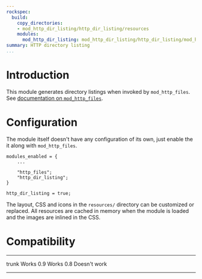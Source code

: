 ```yaml
---
rockspec:
  build:
    copy_directories:
    - mod_http_dir_listing/http_dir_listing/resources
    modules:
      mod_http_dir_listing: mod_http_dir_listing/http_dir_listing/mod_http_dir_listing.lua
summary: HTTP directory listing
...
```


Introduction
============

This module generates directory listings when invoked by
`mod_http_files`. See [documentation on
`mod_http_files`](http://prosody.im/doc/modules/mod_http_files).

Configuration
=============

The module itself doesn't have any configuration of its own, just enable
the it along with `mod_http_files`.

    modules_enabled = {
        ...

        "http_files";
        "http_dir_listing";
    }

    http_dir_listing = true;

The layout, CSS and icons in the `resources/` directory can be
customized or replaced. All resources are cached in memory when the
module is loaded and the images are inlined in the CSS.

Compatibility
=============

  ------- --------------
  trunk   Works
  0.9     Works
  0.8     Doesn't work
  ------- --------------
